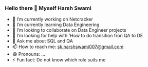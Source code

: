 ### Hello there 👋 Myself Harsh Swami

- 🔭 I’m currently working on Netcracker
- 🌱 I’m currently learning Data Engineering
- 👯 I’m looking to collaborate on Data Engineer projects
- 🤔 I’m looking for help with 'How to do transition fron QA to DE
- 💬 Ask me about SQL and QA
- 📫 How to reach me: sk.harshswami007@gmail.com
- 😄 Pronouns: ...
- ⚡ Fun fact: Do not know which role suits me 

